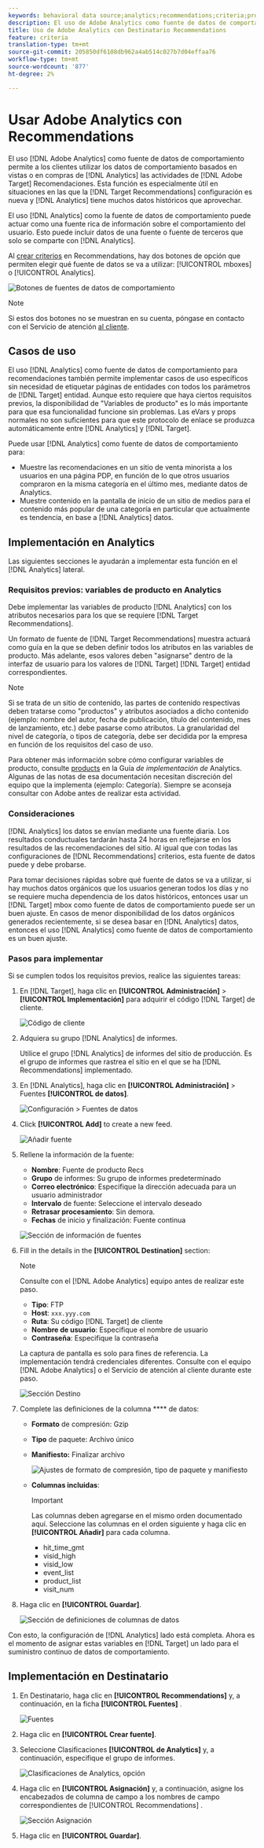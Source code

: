 ```yaml
---
keywords: behavioral data source;analytics;recommendations;criteria;product variables
description: El uso de Adobe Analytics como fuente de datos de comportamiento permite a los clientes utilizar datos de comportamiento basados en vistas o en compras de Analytics en Adobe Recommendations.
title: Uso de Adobe Analytics con Destinatario Recommendations
feature: criteria
translation-type: tm+mt
source-git-commit: 205850df6108db962a4ab514c027b7d04effaa76
workflow-type: tm+mt
source-wordcount: '877'
ht-degree: 2%

---
```



# Usar Adobe Analytics con Recommendations

El uso [!DNL Adobe Analytics] como fuente de datos de comportamiento permite a los clientes utilizar los datos de comportamiento basados en vistas o en compras de [!DNL Analytics] las actividades de [!DNL Adobe Target] Recomendaciones. Esta función es especialmente útil en situaciones en las que la [!DNL Target Recommendations] configuración es nueva y [!DNL Analytics] tiene muchos datos históricos que aprovechar.

El uso [!DNL Analytics] como la fuente de datos de comportamiento puede actuar como una fuente rica de información sobre el comportamiento del usuario. Esto puede incluir datos de una fuente o fuente de terceros que solo se comparte con [!DNL Analytics].

Al [crear criterios](/help/c-recommendations/c-algorithms/create-new-algorithm.md) en Recommendations, hay dos botones de opción que permiten elegir qué fuente de datos se va a utilizar: [!UICONTROL mboxes] o [!UICONTROL Analytics].

![Botones de fuentes de datos de comportamiento](/help/c-recommendations/c-algorithms/assets/behavioral-data-source.png)

>[!NOTE]
>
>Si estos dos botones no se muestran en su cuenta, póngase en contacto con el Servicio de atención [al cliente](/help/cmp-resources-and-contact-information.md#reference_ACA3391A00EF467B87930A450050077C).

## Casos de uso

El uso [!DNL Analytics] como fuente de datos de comportamiento para recomendaciones también permite implementar casos de uso específicos sin necesidad de etiquetar páginas de entidades con todos los parámetros de [!DNL Target] entidad. Aunque esto requiere que haya ciertos requisitos previos, la disponibilidad de &quot;Variables de producto&quot; es lo más importante para que esa funcionalidad funcione sin problemas. Las eVars y props normales no son suficientes para que este protocolo de enlace se produzca automáticamente entre [!DNL Analytics] y [!DNL Target].

Puede usar [!DNL Analytics] como fuente de datos de comportamiento para:

* Muestre las recomendaciones en un sitio de venta minorista a los usuarios en una página PDP, en función de lo que otros usuarios compraron en la misma categoría en el último mes, mediante datos de Analytics.
* Muestre contenido en la pantalla de inicio de un sitio de medios para el contenido más popular de una categoría en particular que actualmente es tendencia, en base a [!DNL Analytics] datos.

## Implementación en Analytics

Las siguientes secciones le ayudarán a implementar esta función en el [!DNL Analytics] lateral.

### Requisitos previos: variables de producto en Analytics

Debe implementar las variables de producto [!DNL Analytics] con los atributos necesarios para los que se requiere [!DNL Target Recommendations].

Un formato de fuente de [!DNL Target Recommendations] muestra actuará como guía en la que se deben definir todos los atributos en las variables de producto. Más adelante, esos valores deben &quot;asignarse&quot; dentro de la interfaz de usuario para los valores de [!DNL Target] [!DNL Target] entidad correspondientes.

>[!NOTE]
>
>Si se trata de un sitio de contenido, las partes de contenido respectivas deben tratarse como &quot;productos&quot; y atributos asociados a dicho contenido (ejemplo: nombre del autor, fecha de publicación, título del contenido, mes de lanzamiento, etc.) debe pasarse como atributos. La granularidad del nivel de categoría, o tipos de categoría, debe ser decidida por la empresa en función de los requisitos del caso de uso.

Para obtener más información sobre cómo configurar variables de producto, consulte [products](https://docs.adobe.com/content/help/en/analytics/implementation/vars/page-vars/products.html) en la Guía *de implementación de* Analytics. Algunas de las notas de esa documentación necesitan discreción del equipo que la implementa (ejemplo: Categoría). Siempre se aconseja consultar con Adobe antes de realizar esta actividad.

### Consideraciones

[!DNL Analytics] los datos se envían mediante una fuente diaria. Los resultados conductuales tardarán hasta 24 horas en reflejarse en los resultados de las recomendaciones del sitio. Al igual que con todas las configuraciones de [!DNL Recommendations] criterios, esta fuente de datos puede y debe probarse.

Para tomar decisiones rápidas sobre qué fuente de datos se va a utilizar, si hay muchos datos orgánicos que los usuarios generan todos los días y no se requiere mucha dependencia de los datos históricos, entonces usar un [!DNL Target] mbox como fuente de datos de comportamiento puede ser un buen ajuste. En casos de menor disponibilidad de los datos orgánicos generados recientemente, si se desea basar en [!DNL Analytics] datos, entonces el uso [!DNL Analytics] como fuente de datos de comportamiento es un buen ajuste.

### Pasos para implementar

Si se cumplen todos los requisitos previos, realice las siguientes tareas:

1. En [!DNL Target], haga clic en **[!UICONTROL Administración]** > **[!UICONTROL Implementación]** para adquirir el código [!DNL Target] de cliente.

   ![Código de cliente](/help/c-recommendations/c-algorithms/assets/client-code.png)

1. Adquiera su grupo [!DNL Analytics] de informes.

   Utilice el grupo [!DNL Analytics] de informes del sitio de producción. Es el grupo de informes que rastrea el sitio en el que se ha [!DNL Recommendations] implementado.

1. En [!DNL Analytics], haga clic en **[!UICONTROL Administración]** > Fuentes **[!UICONTROL de datos]**.

   ![Configuración > Fuentes de datos](/help/c-recommendations/c-algorithms/assets/data-feed.png)

1. Click **[!UICONTROL Add]** to create a new feed.

   ![Añadir fuente](/help/c-recommendations/c-algorithms/assets/add-feed.png)

1. Rellene la información de la fuente:

   * **Nombre**: Fuente de producto Recs
   * **Grupo** de informes: Su grupo de informes predeterminado
   * **Correo electrónico**: Especifique la dirección adecuada para un usuario administrador
   * **Intervalo** de fuente: Seleccione el intervalo deseado
   * **Retrasar procesamiento**: Sin demora.
   * **Fechas** de inicio y finalización: Fuente continua

   ![Sección de información de fuentes](/help/c-recommendations/c-algorithms/assets/feed-information.png)

1. Fill in the details in the **[!UICONTROL Destination]** section:

   >[!NOTE]
   > 
   >Consulte con el [!DNL Adobe Analytics] equipo antes de realizar este paso.

   * **Tipo**: FTP
   * **Host**: `xxx.yyy.com`
   * **Ruta**: Su código [!DNL Target] de cliente
   * **Nombre de usuario**: Especifique el nombre de usuario
   * **Contraseña**: Especifique la contraseña

   La captura de pantalla es solo para fines de referencia. La implementación tendrá credenciales diferentes. Consulte con el equipo [!DNL Adobe Analytics] o el Servicio de atención al cliente durante este paso.

   ![Sección Destino](/help/c-recommendations/c-algorithms/assets/destination.png)

1. Complete las definiciones de la columna **** de datos:

   * **Formato** de compresión: Gzip
   * **Tipo** de paquete:  Archivo único
   * **Manifiesto:** Finalizar archivo

      ![Ajustes de formato de compresión, tipo de paquete y manifiesto](/help/c-recommendations/c-algorithms/assets/compression.png)

   * **Columnas incluidas**:

      >[!IMPORTANT]
      >
      >Las columnas deben agregarse en el mismo orden documentado aquí. Seleccione las columnas en el orden siguiente y haga clic en **[!UICONTROL Añadir]** para cada columna.

      * hit_time_gmt
      * visid_high
      * visid_low
      * event_list
      * product_list
      * visit_num

1. Haga clic en **[!UICONTROL Guardar]**.

   ![Sección de definiciones de columnas de datos](/help/c-recommendations/c-algorithms/assets/data-column-definitions.png)

Con esto, la configuración de [!DNL Analytics] lado está completa. Ahora es el momento de asignar estas variables en [!DNL Target] un lado para el suministro continuo de datos de comportamiento.

## Implementación en Destinatario

1. En Destinatario, haga clic en **[!UICONTROL Recommendations]** y, a continuación, en la ficha **[!UICONTROL Fuentes]** .

   ![Fuentes](/help/c-recommendations/c-algorithms/assets/feeds-tab.png)

1. Haga clic en **[!UICONTROL Crear fuente]**.

1. Seleccione Clasificaciones **[!UICONTROL de Analytics]** y, a continuación, especifique el grupo de informes.

   ![Clasificaciones de Analytics, opción](/help/c-recommendations/c-algorithms/assets/analytics-classifications.png)

1. Haga clic en **[!UICONTROL Asignación]** y, a continuación, asigne los encabezados de columna de campo a los nombres de campo correspondientes de [!UICONTROL Recommendations] .

   ![Sección Asignación](/help/c-recommendations/c-algorithms/assets/mapping.png)

1. Haga clic en **[!UICONTROL Guardar]**.